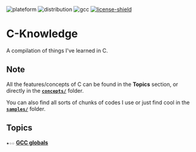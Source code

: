 [plateform]: https://img.shields.io/badge/Platefrom-Linux-lightgray
[distribution]: https://img.shields.io/badge/Distribution-Ubuntu%2016.04%20LTS-coral
[gcc]: https://img.shields.io/badge/GCC%20version-5.4.0-blue
[license]: https://github.com/Azzerial/c-knowledge/tree/master/LICENSE
[license-shield]: https://img.shields.io/badge/License-Apache--2.0-lightgray

![plateform][]
![distribution][]
![gcc][]
[![license-shield][]][license]

# C-Knowledge

A compilation of things I've learned in C.



## Note

All the features/concepts of C can be found in the **Topics** section, or directly in the **[`concepts/`](https://github.com/Azzerial/c-knowledge/tree/master/concepts)** folder.

You can also find all sorts of chunks of codes I use or just find cool in the **[`samples/`](https://github.com/Azzerial/c-knowledge/tree/master/samples)** folder.



## Topics

[gcc-globals]: https://github.com/Azzerial/c-knowledge/tree/master/concepts/GCC_globals.md

**`★☆☆`** **[GCC globals][gcc-globals]**

